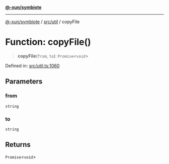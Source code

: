 [**@-xun/symbiote**](../../../README.md)

***

[@-xun/symbiote](../../../README.md) / [src/util](../README.md) / copyFile

# Function: copyFile()

> **copyFile**(`from`, `to`): `Promise`\<`void`\>

Defined in: [src/util.ts:1060](https://github.com/Xunnamius/symbiote/blob/99b7edbb8da48599bbf2df3d7283dc44dcebb760/src/util.ts#L1060)

## Parameters

### from

`string`

### to

`string`

## Returns

`Promise`\<`void`\>
